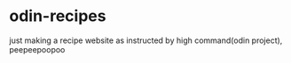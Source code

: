 # odin-recipes
just making a recipe website as instructed by high command(odin project), peepeepoopoo
